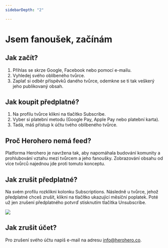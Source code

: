 ```yaml
---
sidebarDepth: "2"

---
```

# Jsem fanoušek, začínám

## Jak začít?

1. Přihlas se skrze Google, Facebook nebo pomocí e-mailu.
2. Vyhledej svého oblíbeného tvůrce.
3. Zaplať si odběr příspěvků daného tvůrce, odemkne se ti tak veškerý jeho publikovaný obsah.

## Jak koupit předplatné?

1. Na profilu tvůrce klikni na tlačítko Subscribe.
2. Vyber si platební metodu (Google Pay, Apple Pay nebo platební karta).
3. Tadá, máš přístup k účtu tvého oblíbeného tvůrce.

## Proč Herohero nemá feed?

Platforma Herohero je navržena tak, aby napomáhala budování komunity a prohlubování vztahu mezi tvůrcem a jeho fanoušky. Zobrazování obsahu od více tvůrců najednou jde proti tomuto konceptu.

## Jak zrušit předplatné?

Na svém profilu rozklikni kolonku Subscriptions. Následně u tvůrce, jehož předplatné chceš zrušit, klikni na tlačítko ukazující měsíční poplatek. Poté už jen zrušení předplatného potvrď stisknutím tlačítka Unsubscribe.

![](/images/1-1.png)

## Jak zrušit účet?

Pro zrušení svého účtu napiš e-mail na adresu [info@herohero.co](mailto:info@herohero.co).